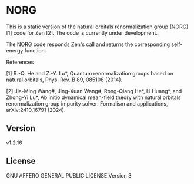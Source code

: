 # NORG

This is a static version of the natural orbitals renormalization group (NORG) [1] code for Zen [2]. The code is currently under development.

The NORG code responds Zen's call and returns the corresponding self-energy function.

References

[1] R.-Q. He and Z.-Y. Lu*, Quantum renormalization groups based on natural orbitals, Phys. Rev. B 89, 085108 (2014).

[2] Jia-Ming Wang#, Jing-Xuan Wang#, Rong-Qiang He*, Li Huang*, and Zhong-Yi Lu*, Ab initio dynamical mean-field theory with natural orbitals renormalization group impurity solver: Formalism and applications, arXiv:2410.16791 (2024).

## Version

v1.2.16

## License

GNU AFFERO GENERAL PUBLIC LICENSE Version 3
